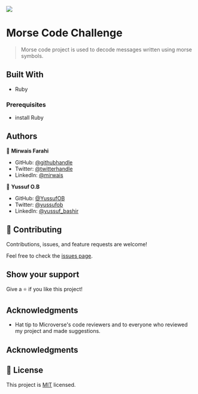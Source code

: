 ![](https://img.shields.io/badge/Microverse-blueviolet) 

# Morse Code Challenge

> Morse code project is used to decode messages written using morse symbols.

## Built With

- Ruby


### Prerequisites

- install Ruby

## Authors

👤 **Mirwais Farahi**

- GitHub: [@githubhandle](https://github.com/mirwaisfarahi)
- Twitter: [@twitterhandle](https://twitter.com/farahi92)
- LinkedIn: [@mirwais](https://linkedin.com/in/mirwais_farahi)


👤 **Yussuf O.B**

- GitHub: [@YussufOB](https://github.com/YussufOB)
- Twitter: [@yussufob](https://twitter.com/yussufob)
- LinkedIn: [@yussuf_bashir](https://linkedin.com/in/yussuf_bashir)

## 🤝 Contributing

Contributions, issues, and feature requests are welcome!

Feel free to check the [issues page](../../issues/).

## Show your support

Give a ⭐️ if you like this project!

## Acknowledgments

- Hat tip to Microverse's code reviewers and to everyone who reviewed my project and made suggestions.

## Acknowledgments

## 📝 License

This project is [MIT](./LICENSE) licensed.
